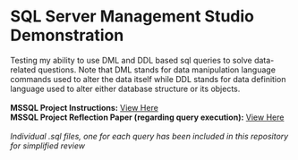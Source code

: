 # SQL Server Management Studio Demonstration
Testing my ability to use DML and DDL based sql queries to solve data-related questions. Note that DML stands for data manipulation language commands used to alter the data itself while DDL stands for data definition language used to alter either database structure or its objects. <br><br>
**MSSQL Project Instructions:** [View Here](https://github.com/sebastian-huynh/mssql-queries/blob/15b41114639fee960851aecd5ce274557936fd5e/CIS3050-Project2_Fall_2023.pdf) <br>
**MSSQL Project Reflection Paper (regarding query execution):** [View Here](https://github.com/sebastian-huynh/mssql-queries/blob/e975406830a43b56a1e0a732f711823f9b365756/MSSQL%20Project%20Reflection.pdf) <br><br>
_Individual .sql files, one for each query has been included in this repository for simplified review_
